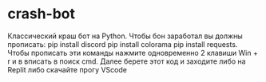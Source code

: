 # crash-bot
Классический краш бот на Python.
Чтобы бон заработал вы должны прописать: pip install discord pip install colorama pip install requests. Чтобы прописать эти команды нажмите одновременно 2 клавиши Win + r  и в вписать в поиск cmd.
Далее берете этот код и заходите либо на Replit либо скачайте прогу VScode

